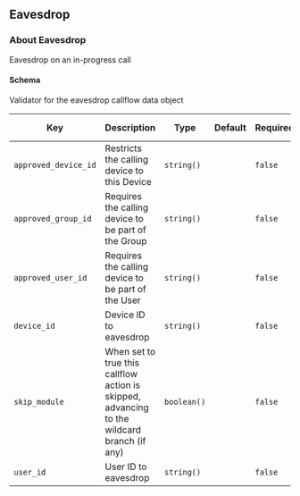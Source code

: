 ## Eavesdrop

### About Eavesdrop

Eavesdrop on an in-progress call

#### Schema

Validator for the eavesdrop callflow data object



Key | Description | Type | Default | Required | Support Level
--- | ----------- | ---- | ------- | -------- | -------------
`approved_device_id` | Restricts the calling device to this Device | `string()` |   | `false` |  
`approved_group_id` | Requires the calling device to be part of the Group | `string()` |   | `false` |  
`approved_user_id` | Requires the calling device to be part of the User | `string()` |   | `false` |  
`device_id` | Device ID to eavesdrop | `string()` |   | `false` |  
`skip_module` | When set to true this callflow action is skipped, advancing to the wildcard branch (if any) | `boolean()` |   | `false` |  
`user_id` | User ID to eavesdrop | `string()` |   | `false` |  



